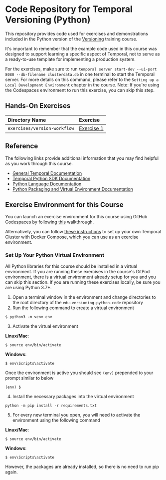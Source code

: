 # Code Repository for Temporal Versioning (Python)
This repository provides code used for exercises and demonstrations
included in the Python version of the 
[Versioning](https://learn.temporal.io/courses/versioning) 
training course.

It's important to remember that the example code used in this course was designed to support learning a specific aspect of Temporal, not to serve as a ready-to-use template for implementing a production system.

For the exercises, make sure to run `temporal server start-dev --ui-port 8080 --db-filename clusterdata.db` in one terminal to start the Temporal server. For more details on this command, please refer to the `Setting up a Local Development Environment` chapter in the course. Note: If you're using the Codespaces environment to run this exercise, you can skip this step.

## Hands-On Exercises

Directory Name                     | Exercise
:--------------------------------- | :-------------------------------------------------------
`exercises/version-workflow`       | [Exercise 1](exercises/version-workflow/README.md)

## Reference
The following links provide additional information that you may find helpful as you work through this course.
- [General Temporal Documentation](https://docs.temporal.io/)
- [Temporal Python SDK Documentation](https://python.temporal.io/)
- [Python Language Documentation](https://docs.python.org/3/)
- [Python Packaging and Virtual Environment Documentation](https://packaging.python.org/en/latest/tutorials/installing-packages/#creating-virtual-environments)

## Exercise Environment for this Course

You can launch an exercise environment for this course using GitHub Codespaces by 
following [this](codespaces.md) walkthrough.

Alternatively, you can follow
[these instructions](https://learn.temporal.io/getting_started/python/dev_environment/) to
set up your own Temporal Cluster with Docker Compose, which you can use as an
exercise environment.

### Set Up Your Python Virtual Environment

All Python libraries for this course should be installed in a virtual environment.
If you are running these exercises in the course's GitPod environment, there
is a virtual environment already setup for you and you can skip this section.
If you are running these exercises locally, be sure you are using Python 3.7+.

1. Open a terminal window in the environment and change directories to the root directory of the
   `edu-versioning-python-code` repository
2. Run the following command to create a virtual environment

```
$ python3 -m venv env
```

3. Activate the virtual environment

**Linux/Mac**:

```
$ source env/bin/activate
```

**Windows**:

```
$ env\Scripts\activate
```

Once the environment is active you should see `(env)` prepended to your prompt similar
to below

```
(env) $
```

4. Install the necessary packages into the virtual environment

```
python -m pip install -r requirements.txt
```

5. For every new terminal you open, you will need to activate the environment using
   the following command

**Linux/Mac**:

```
$ source env/bin/activate
```

**Windows**:

```
$ env\Scripts\activate
```

However, the packages are already installed, so there is no need to run pip again.